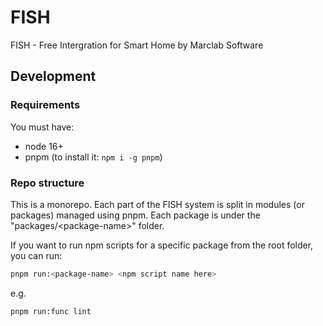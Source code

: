 # FISH

FISH - Free Intergration for Smart Home by Marclab Software

## Development

### Requirements

You must have:

- node 16+
- pnpm (to install it: `npm i -g pnpm`)

### Repo structure

This is a monorepo. Each part of the FISH system is split in modules (or packages) managed using
pnpm. Each package is under the "packages/\<package-name\>" folder.

If you want to run npm scripts for a specific package from the root folder, you can run:

```bash
pnpm run:<package-name> <npm script name here>
```

e.g.

```bash
pnpm run:func lint
```
